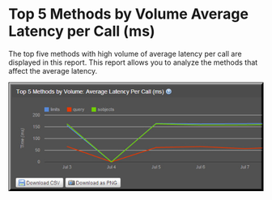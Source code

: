 ﻿---
sidebar_position: 3
---

# Top 5 Methods by Volume Average Latency per Call (ms)

<head>
  <meta name="guidename" content="API Management"/>
  <meta name="context" content="GUID-0f359aaf-9bed-4494-ac7b-26a0a85c9cfc"/>
</head>

The top five methods with high volume of average latency per call are displayed in this report. This report allows you to analyze the methods that affect the average latency. 

![](../../../../../Images/ss_latency_top5_methods_by_volume_average_latency_per_call.jpg)
